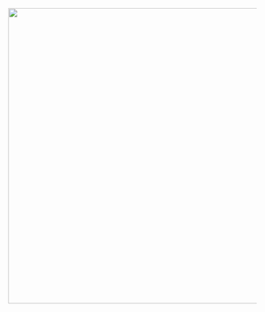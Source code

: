 <div aling="center">
  <img src="https://github.com/WillDev230/PulsaParaVer/blob/main/Logov1.png" width="600" />
</div>
